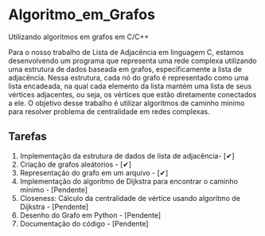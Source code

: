 # Algoritmo_em_Grafos
Utilizando algoritmos em grafos em C/C++

Para o nosso trabalho de Lista de Adjacência em linguagem C, estamos desenvolvendo um programa que representa uma rede complexa utilizando uma estrutura de dados baseada em grafos, especificamente a lista de adjacência. Nessa estrutura, cada nó do grafo é representado como uma lista encadeada, na qual cada elemento da lista mantém uma lista de seus vértices adjacentes, ou seja, os vértices que estão diretamente conectados a ele. O objetivo desse trabalho é utilizar algoritmos de caminho minimo para resolver problema de centralidade em redes complexas.

## Tarefas
1. Implementação da estrutura de dados de lista de adjacência- [✔]
2. Criação de grafos aleátorios - [✔]
3. Representação do grafo em um arquivo - [✔]
4. Implementação do algoritmo de Dijkstra para encontrar o caminho mínimo - [Pendente]
5. Closeness: Cálculo da centralidade de vértice usando algoritmo de Dijkstra - [Pendente]
6. Desenho do Grafo em Python - [Pendente]
7. Documentação do código - [Pendente]
